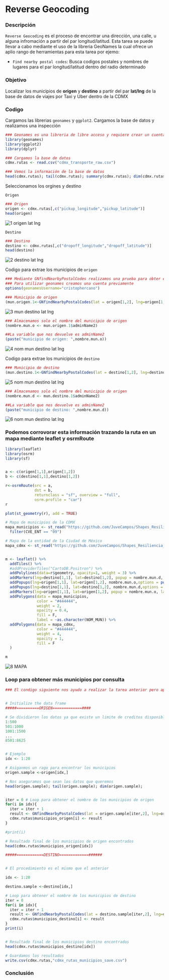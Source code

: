 # Reverse Geocoding

### Descripción
```Reverse Geocoding``` es el proceso de encontrar una dirección, una calle, u alguna infromación a partir del par longitud/latitud. Esta tarea se puede llevar a cabo mediante
el uso de la libreria GeoNames la cual ofrece un aplio rango de herramientas para esta tarea por ejemo:

- ```Find nearby postal codes```: Busca codigos postales y nombres de lugares para el par longitud/latitud dentro del radio determinado

### Objetivo
Localizar los municipios de **origen** y **destino** a partir del par **lat/lng** de la base de datos de viajes por Taxi y Uber dentro de la CDMX

### Codigo

Cargamos las librerias ```geonames``` y ```ggplot2```. Cargamos la base de datos y realizamos una inspección
```R
### Geonames es una libreria de libre acceso y requiere crear un cuenta
library(geonames)
library(ggplot2)
library(dplyr)

### Cargamos la base de datos
cdmx.rutas <- read.csv("cdmx_transporte_raw.csv")

### Vemos la información de la base de datos
head(cdmx.rutas); tail(cdmx.rutas); summary(cdmx.rutas); dim(cdmx.rutas);
```
Seleccionamos los orgines y destino

```Origen```

```R
### Origen
origen <- cdmx.rutas[,c("pickup_longitude","pickup_latitude")]
head(origen)
```
![1  origen lat lng](https://user-images.githubusercontent.com/71915068/107132865-947dd100-68a8-11eb-867c-d0396c8cdd26.PNG)

```Destino```

```R
### Destino
destino <- cdmx.rutas[,c("dropoff_longitude","dropoff_latitude")]
head(destino)
```
![2  destino lat lng](https://user-images.githubusercontent.com/71915068/107133059-3356fd00-68aa-11eb-89f1-247d16a1b0c4.PNG)


Codigo para extrae los municipios  de ```origen```

```R
### Mediante GNfindNearbyPostalCodes realizamos una prueba para obter el municipio
### Para utilizar geonames creamos una cuenta previamente
options(geonamesUsername="cristophercano")

### Municipio de origen
(mun.origen.1<-GNfindNearbyPostalCodes(lat = origen[1,2], lng=origen[1,1],radius = "10", maxRows = "1", style = "MEDIUM"))
```
![3  mun destino lat lng](https://user-images.githubusercontent.com/71915068/107133144-c42dd880-68aa-11eb-833a-61f63a72e0a4.PNG)

```R
### Almacenamos solo el nombre del municipio de origen
(nombre.mun.o <- mun.origen.1$adminName2)

##La variable que nos devuelve es adminName2
(paste("municipio de origen: ",nombre.mun.o))

```
![4 nom mun destino lat lng](https://user-images.githubusercontent.com/71915068/107133190-3a323f80-68ab-11eb-858e-b072889a456b.PNG)


Codigo para extrae los municipios  de ```destino```
```R
### Municipio de destino
(mun.destino.1<-GNfindNearbyPostalCodes(lat = destino[1,2], lng=destino[1,1], radius = "10", maxRows = "1", style = "MEDIUM"))
```

![5  nom mun destino lat lng](https://user-images.githubusercontent.com/71915068/107133206-5d5cef00-68ab-11eb-9b61-8f9beae7b97a.PNG)

```R
### Almacenamos solo el nombre del municipio de origen
(nombre.mun.d <- mun.destino.1$adminName2)

##La variable que nos devuelve es adminName2
(paste("municipio de destino: ",nombre.mun.d))
```
![6  nom mun destino lat lng](https://user-images.githubusercontent.com/71915068/107133224-7fef0800-68ab-11eb-9943-cbaa13f6b2f0.PNG)


### Podemos corrovorar esta información trazando la ruta en un mapa mediante leaflet y osrmRoute

```R
library(leaflet)
library(osrm)
library(sf)


a <- c(origen[1,1],origen[1,2])
b <- c(destino[1,1],destino[1,2])

r<-osrmRoute(src = a,
             dst = b,
             returnclass = "sf", overview = "full",
             osrm.profile = "car")
r

plot(st_geometry(r), add = TRUE)

# Mapa de municipios de la CDMX
mapa_municipios <- st_read("https://github.com/JuveCampos/Shapes_Resiliencia_CDMX_CIDE/raw/master/Zona%20Metropolitana/EdosZM.geojson", quiet = T) %>% 
  filter(CVE_ENT == "09")

# Mapa de la entidad de la Ciudad de México
mapa_cdmx <- st_read("https://github.com/JuveCampos/Shapes_Resiliencia_CDMX_CIDE/raw/master/Zona%20Metropolitana/EstadosZMVM.geojson", quiet = T)[3,]


m <- leaflet() %>% 
  addTiles() %>% 
  #addProviderTiles("CartoDB.Positron") %>% 
  addPolylines(data=r$geometry, opacity=1, weight = 3) %>%
  addMarkers(lng=destino[1,1], lat=destino[1,2], popup = nombre.mun.d, label = nombre.mun.d) %>%
  addPopups(lng=origen[1,1], lat=origen[1,2], nombre.mun.o,options = popupOptions(closeButton = FALSE)) %>%
  addPopups(lng=destino[1,1], lat=destino[1,2], nombre.mun.d,options = popupOptions(closeButton = FALSE)) %>%
  addMarkers(lng=origen[1,1], lat=origen[1,2], popup = nombre.mun.o, label = nombre.mun.o) %>%
  addPolygons(data = mapa_municipios, 
              color = "#444444",
              weight = 2, 
              opacity = 0.4,
              fill = F,
              label = ~as.character(NOM_MUN)) %>%
  addPolygons(data = mapa_cdmx, 
              color = "#444444",
              weight = 4, 
              opacity = 1,
              fill = F
  )

m

```
![8  MAPA](https://user-images.githubusercontent.com/71915068/107133435-ad3cb580-68ad-11eb-91f3-19759088b6b1.PNG)

### Loop para obtener más municipios por consulta

```R
### El condigo siguiente nos ayudo a realizar la tarea anterior pero aplicandolo a los más de 16,000 datos


# Initialize the data frame
#####==========ORIGEN=============####

# Se dividieron los datos ya que existe un limite de creditos disponibles por hora
1:500
501:1000
1001:1500
...
8501:8625


# Ejemplo 
idx <- 1:20

# Asiganmos un rago para encontrar los municipios
origen.sample <-origen[idx,]

# Nos aseguramos que sean los datos que queremos
head(origen.sample); tail(origen.sample); dim(origen.sample); 


iter = 0 # Loop para obtener el nombre de los municipios de origen 
for(i in idx){
  iter = iter + 1
  result <- GNfindNearbyPostalCodes(lat = origen.sample[iter,2], lng=origen.sample[iter,1],radius = "10", maxRows = "1", style = "MEDIUM")$adminName2
  cdmx.rutas$municipios_origen[i] <- result
}

#print(i) 

# Resultado final de los municipios de origen encontrados
head(cdmx.rutas$municipios_origen[idx])

#####============DESTINO=============######


# El procedimiento es el mismo que el anterior

idx <- 1:20

destino.sample <-destino[idx,]

# Loop para obtener el nombre de los municipios de destino 
iter = 0
for(i in idx){
  iter = iter + 1
  result <- GNfindNearbyPostalCodes(lat = destino.sample[iter,2], lng=destino.sample[iter,1],radius = "10", maxRows = "1", style = "MEDIUM")$adminName2
  cdmx.rutas$municipios_destino[i] <- result
}
print(i)


# Resultado final de los municipios destino encontrados
head(cdmx.rutas$municipios_destino[idx])

# Guardamos los resultados 
write.csv(cdmx.rutas,"cdmx_rutas_municipios_save.csv")
```

### Conclusión
